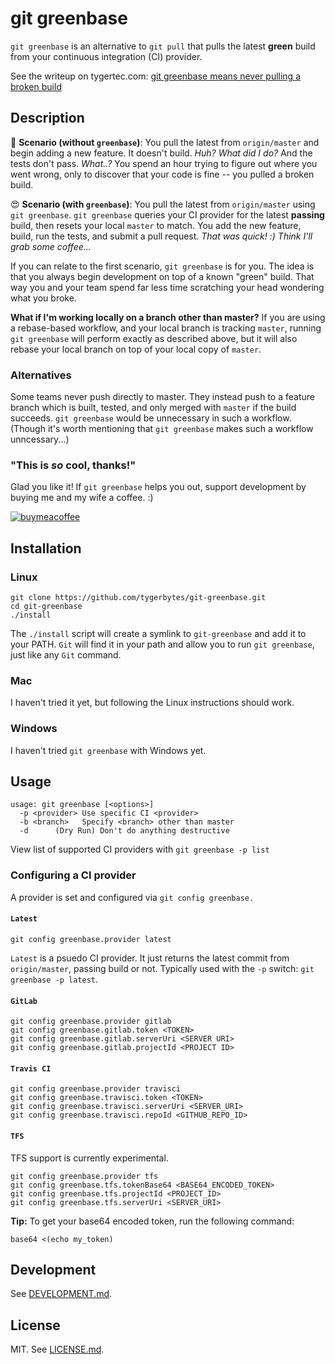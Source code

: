 # git greenbase
`git greenbase` is an alternative to `git pull` that pulls the latest **green** build from your continuous integration (CI) provider.

See the writeup on tygertec.com: [git greenbase means never pulling a broken build](https://tygertec.com/git-greenbase/)

## Description
🙁 **Scenario (without `greenbase`)**: You pull the latest from `origin/master` and begin adding a new feature. It doesn't build. *Huh? What did I do?* And the tests don't pass. *What..?* You spend an hour trying to figure out where you went wrong, only to discover that your code is fine -- you pulled a broken build.

😍 **Scenario (with `greenbase`)**: You pull the latest from `origin/master` using `git greenbase`. `git greenbase` queries your CI provider for the latest **passing** build, then resets your local `master` to match. You add the new feature, build, run the tests, and submit a pull request. *That was quick! :) Think I'll grab some coffee...*

If you can relate to the first scenario, `git greenbase` is for you. The idea is that you always begin development on top of a known "green" build. That way you and your team spend far less time scratching your head wondering what you broke.

**What if I'm working locally on a branch other than master?** 
If you are using a rebase-based workflow, and your local branch is tracking `master`, running `git greenbase` will perform exactly as described above, but it will also rebase your local branch on top of your local copy of `master`. 

### Alternatives
Some teams never push directly to master. They instead push to a feature branch which is built, tested, and only merged with `master` if the build succeeds. `git greenbase` would be unnecessary in such a workflow. (Though it's worth mentioning that `git greenbase` makes such a workflow unncessary...)

### "This is *so* **cool**, thanks!"
Glad you like it! If `git greenbase` helps you out, support development by buying me and my wife a coffee. :)

[![buymeacoffee](https://www.buymeacoffee.com/assets/img/custom_images/orange_img.png)](https://www.buymeacoffee.com/tygerbytes)

## Installation
### Linux
    git clone https://github.com/tygerbytes/git-greenbase.git
    cd git-greenbase
    ./install

The `./install` script will create a symlink to `git-greenbase` and add it to your PATH. `Git` will find it in your path and allow you to run `git greenbase`, just like any `Git` command.

### Mac
I haven't tried it yet, but following the Linux instructions should work.

### Windows
I haven't tried `git greenbase` with Windows yet.

## Usage
    usage: git greenbase [<options>]
      -p <provider> Use specific CI <provider>
      -b <branch>   Specify <branch> other than master
      -d      (Dry Run) Don't do anything destructive

View list of supported CI providers with `git greenbase -p list`

### Configuring a CI provider
A provider is set and configured via `git config greenbase.`

#### `Latest`
    git config greenbase.provider latest
    
`Latest` is a psuedo CI provider. It just returns the latest commit from `origin/master`, passing build or not. Typically used with the `-p` switch: `git greenbase -p latest`.

#### `GitLab`
    git config greenbase.provider gitlab
    git config greenbase.gitlab.token <TOKEN>
    git config greenbase.gitlab.serverUri <SERVER URI>
    git config greenbase.gitlab.projectId <PROJECT ID>

#### `Travis CI`
    git config greenbase.provider travisci
    git config greenbase.travisci.token <TOKEN>
    git config greenbase.travisci.serverUri <SERVER_URI>
    git config greenbase.travisci.repoId <GITHUB_REPO_ID>
    
#### `TFS`
TFS support is currently experimental.

    git config greenbase.provider tfs
    git config greenbase.tfs.tokenBase64 <BASE64_ENCODED_TOKEN>
    git config greenbase.tfs.projectId <PROJECT_ID>
    git config greenbase.tfs.serverUri <SERVER_URI>

**Tip:** To get your base64 encoded token, run the following command:

    base64 <(echo my_token)

## Development
See [DEVELOPMENT.md](DEVELOPMENT.md).

## License
MIT. See [LICENSE.md](LICENSE.md).
